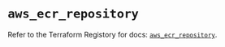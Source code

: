 # `aws_ecr_repository`

Refer to the Terraform Registory for docs: [`aws_ecr_repository`](https://registry.terraform.io/providers/hashicorp/aws/3.76.1/docs/resources/ecr_repository).
